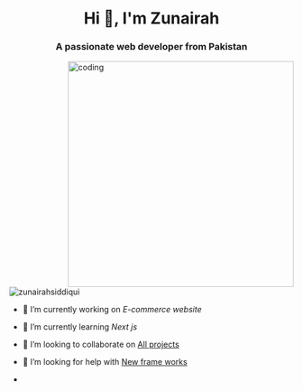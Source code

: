 <h1 align="center">Hi 👋, I'm Zunairah</h1>
<h3 align="center">A passionate web developer from Pakistan</h3>
<img align="right" alt="coding" width="400" src="https://github.blog/wp-content/uploads/2022/06/github-learning-lab-bot-brand-gradient.png?fit=1200%2C630">
<p align="left"> <img src="https://komarev.com/ghpvc/?username=zunairahsiddiqui&label=Profile%20views&color=0e75b6&style=flat" alt="zunairahsiddiqui" /> </p>

- 🔭 I’m currently working on *E-commerce website*

- 🌱 I’m currently learning *Next js*

- 👯 I’m looking to collaborate on [All projects](https://github.com/ZunairahSiddiqui/ZunairahSiddiqui)

- 🤝 I’m looking for help with [New frame works](https://github.com/ZunairahSiddiqui/ZunairahSiddiqui)
-
